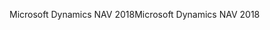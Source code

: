 <span data-ttu-id="02a10-101">Microsoft Dynamics NAV 2018</span><span class="sxs-lookup"><span data-stu-id="02a10-101">Microsoft Dynamics NAV 2018</span></span>